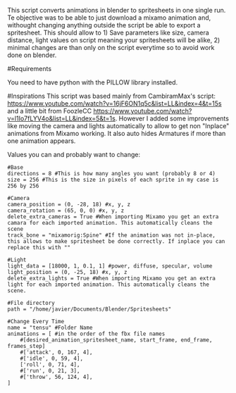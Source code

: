 
This script converts animations in blender to spritesheets in one single run. Te objective was to be able to just download a mixamo animation and, withought changing anything outside the script be able to export a spritesheet. This should allow to 1) Save parameters like size, camera distance, light values on script meaning your spritesheets will be alike, 2) minimal changes are than only on the script everytime so to avoid work done on blender.

#Requirements

You need to have python with the PILLOW library installed.

#Inspirations 
This script was based mainly from CambiramMax's script: https://www.youtube.com/watch?v=16jF6ON1q5c&list=LL&index=4&t=15s and a little bit from FoozleCC
https://www.youtube.com/watch?v=l1Io7fLYV4o&list=LL&index=5&t=1s. However I added some improvements like moving the camera and lights automatically to allow to get non "Inplace" animations from Mixamo working. It also auto hides Armatures if more than one animation appears.

Values you can and probably want to change:
```
#Base
directions = 8 #This is how many angles you want (probably 8 or 4)
size = 256 #This is the size in pixels of each sprite in my case is 256 by 256

#Camera
camera_position = (0, -28, 18) #x, y, z
camera_rotation = (65, 0, 0) #x, y, z
delete_extra_cameras = True #When importing Mixamo you get an extra camara for each imported animation. This automatically cleans the scene
track_bone = "mixamorig:Spine" #If the animation was not in-place, this allows to make spritesheet be done correctly. If inplace you can replace this with ""

#Light
light_data = [18000, 1, 0.1, 1] #power, diffuse, specular, volume
light_position = (0, -25, 18) #x, y, z
delete_extra_lights = True #When importing Mixamo you get an extra light for each imported animation. This automatically cleans the scene.

#File directory
path = "/home/javier/Documents/Blender/Spritesheets"

#Change Every Time
name = "tensu" #Folder Name
animations = [ #in the order of the fbx file names
    #[desired_animation_spritesheet_name, start_frame, end_frame, frames_step]
    #['attack', 0, 167, 4],
    #['idle', 0, 59, 4],
    ['roll', 0, 71, 4],
    #['run', 0, 21, 3],
    #['throw', 56, 124, 4],
]
```